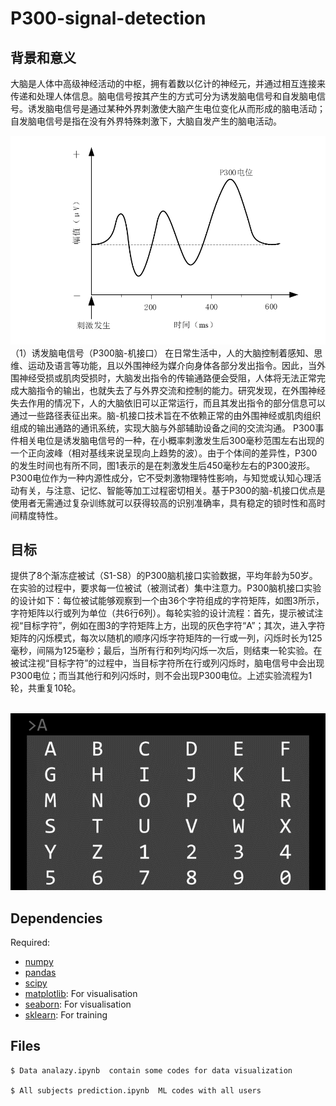 # P300-signal-detection

## 背景和意义

大脑是人体中高级神经活动的中枢，拥有着数以亿计的神经元，并通过相互连接来传递和处理人体信息。脑电信号按其产生的方式可分为诱发脑电信号和自发脑电信号。诱发脑电信号是通过某种外界刺激使大脑产生电位变化从而形成的脑电活动；自发脑电信号是指在没有外界特殊刺激下，大脑自发产生的脑电活动。

![P300 信号](img/p300.png)
（1）诱发脑电信号（P300脑-机接口）
在日常生活中，人的大脑控制着感知、思维、运动及语言等功能，且以外围神经为媒介向身体各部分发出指令。因此，当外围神经受损或肌肉受损时，大脑发出指令的传输通路便会受阻，人体将无法正常完成大脑指令的输出，也就失去了与外界交流和控制的能力。研究发现，在外围神经失去作用的情况下，人的大脑依旧可以正常运行，而且其发出指令的部分信息可以通过一些路径表征出来。脑-机接口技术旨在不依赖正常的由外围神经或肌肉组织组成的输出通路的通讯系统，实现大脑与外部辅助设备之间的交流沟通。
P300事件相关电位是诱发脑电信号的一种，在小概率刺激发生后300毫秒范围左右出现的一个正向波峰（相对基线来说呈现向上趋势的波）。由于个体间的差异性，P300的发生时间也有所不同，图1表示的是在刺激发生后450毫秒左右的P300波形。P300电位作为一种内源性成分，它不受刺激物理特性影响，与知觉或认知心理活动有关，与注意、记忆、智能等加工过程密切相关。基于P300的脑-机接口优点是使用者无需通过复杂训练就可以获得较高的识别准确率，具有稳定的锁时性和高时间精度特性。


## 目标

提供了8个渐冻症被试（S1-S8）的P300脑机接口实验数据，平均年龄为50岁。在实验的过程中，要求每一位被试（被测试者）集中注意力。P300脑机接口实验的设计如下：每位被试能够观察到一个由36个字符组成的字符矩阵，如图3所示，字符矩阵以行或列为单位（共6行6列）。每轮实验的设计流程：首先，提示被试注视“目标字符”，例如在图3的字符矩阵上方，出现的灰色字符“A”；其次，进入字符矩阵的闪烁模式，每次以随机的顺序闪烁字符矩阵的一行或一列，闪烁时长为125毫秒，间隔为125毫秒；最后，当所有行和列均闪烁一次后，则结束一轮实验。在被试注视“目标字符”的过程中，当目标字符所在行或列闪烁时，脑电信号中会出现P300电位；而当其他行和列闪烁时，则不会出现P300电位。上述实验流程为1轮，共重复10轮。
<div align=center>
<br><img src="img/检测.png"/></br>
</div>

## Dependencies

Required:

- [numpy](http://www.numpy.org)
- [pandas](https://pandas.pydata.org/)
- [scipy](https://www.scipy.org)
- [matplotlib](http://matplotlib.org):
    For visualisation
- [seaborn]( https://seaborn.pydata.org/index.html):
    For visualisation
- [sklearn](https://scikit-learn.org/):
    For training
## Files

    $ Data analazy.ipynb  contain some codes for data visualization
 
    $ All subjects prediction.ipynb  ML codes with all users 



